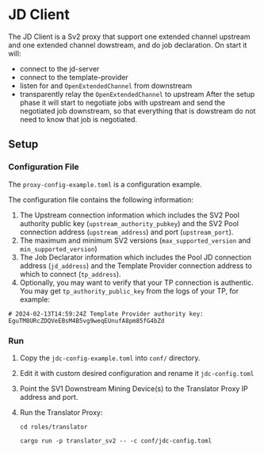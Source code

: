 # JD Client
The JD Client is a Sv2 proxy that support one extended channel upstream and one extended channel
dowstream, and do job declaration. On start it will:
* connect to the jd-server
* connect to the template-provider
* listen for and `OpenExtendedChannel` from downstream
* transparently relay the `OpenExtendedChannel` to upstream 
After the setup phase it will start to negotiate jobs with upstream and send the negotiated job
downstream, so that everything that is dowstream do not need to know that job is negotiated.

## Setup
### Configuration File
The `proxy-config-example.toml` is a configuration example.

The configuration file contains the following information:

1. The Upstream connection information which includes the SV2 Pool authority public key 
   (`upstream_authority_pubkey`) and the SV2 Pool connection address (`upstream_address`) and port
   (`upstream_port`).
2. The maximum and minimum SV2 versions (`max_supported_version` and `min_supported_version`)
3. The Job Declarator information which includes the Pool JD connection address (`jd_address`) and the Template Provider connection address to which to connect (`tp_address`).
4. Optionally, you may want to verify that your TP connection is authentic. You may get `tp_authority_public_key` from the logs of your TP, for example:
```
# 2024-02-13T14:59:24Z Template Provider authority key: EguTM8URcZDQVeEBsM4B5vg9weqEUnufA8pm85fG4bZd
```

### Run
1. Copy the `jdc-config-example.toml` into `conf/` directory.
2. Edit it with custom desired configuration and rename it `jdc-config.toml`
3. Point the SV1 Downstream Mining Device(s) to the Translator Proxy IP address and port.
4. Run the Translator Proxy:

   ```
   cd roles/translator
   ```
   ```
   cargo run -p translator_sv2 -- -c conf/jdc-config.toml
   ```
